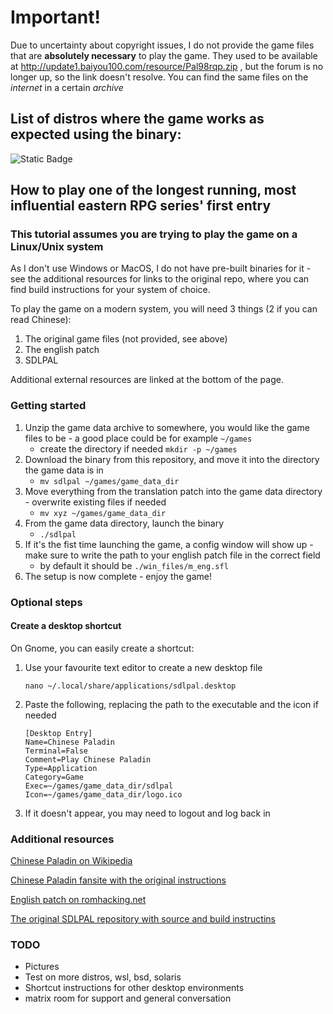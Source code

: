 # Important!
Due to uncertainty about copyright issues, I do not provide the game files that are **absolutely necessary** to play the game. They used to be available at http://update1.baiyou100.com/resource/Pal98rqp.zip , but the forum is no longer up, so the link doesn't resolve. You can find the same files on the *internet* in a certain *archive*

## List of distros where the game works as expected using the binary:

![Static Badge](https://img.shields.io/badge/CentOS_Stream_10-purple)

## How to play one of the longest running, most influential eastern RPG series' first entry 
### This tutorial assumes you are trying to play the game on a Linux/Unix system
As I don't use Windows or MacOS, I do not have pre-built binaries for it - see the additional resources for links to the original repo, where you can find build instructions for your system of choice.

To play the game on a modern system, you will need 3 things (2 if you can read Chinese):
1. The original game files (not provided, see above)
2. The english patch
3. SDLPAL

Additional external resources are linked at the bottom of the page.

### Getting started
1. Unzip the game data archive to somewhere, you would like the game files to be - a good place could be for example `~/games`
   - create the directory if needed `mkdir -p ~/games`  
2. Download the binary from this repository, and move it into the directory the game data is in
   - `mv sdlpal ~/games/game_data_dir`
3. Move everything from the translation patch into the game data directory - overwrite existing files if needed
   - `mv xyz ~/games/game_data_dir`
4. From the game data directory, launch the binary
   - `./sdlpal`
5. If it's the fist time launching the game, a config window will show up - make sure to write the path to your english patch file in the correct field
   - by default it should be `./win_files/m_eng.sfl`
6. The setup is now complete - enjoy the game!

### Optional steps
#### Create a desktop shortcut
On Gnome, you can easily create a shortcut:
1. Use your favourite text editor to create a new desktop file
 
     `nano ~/.local/share/applications/sdlpal.desktop`
2. Paste the following, replacing the path to the executable and the icon if needed
     ```
     [Desktop Entry]
     Name=Chinese Paladin
     Terminal=False
     Comment=Play Chinese Paladin
     Type=Application
     Category=Game
     Exec=~/games/game_data_dir/sdlpal
     Icon=~/games/game_data_dir/logo.ico
     ```
3. If it doesn't appear, you may need to logout and log back in

### Additional resources
[Chinese Paladin on Wikipedia](https://en.wikipedia.org/wiki/The_Legend_of_Sword_and_Fairy)

[Chinese Paladin fansite with the original instructions](https://chinesepaladin.org/download-play-the-legend-of-sword-and-fairychinese-paladin-game-in-english/)

[English patch on romhacking.net](https://www.romhacking.net/translations/2441/)

[The original SDLPAL repository with source and build instructins](https://github.com/sdlpal/sdlpal)

### TODO

- Pictures
- Test on more distros, wsl, bsd, solaris
- Shortcut instructions for other desktop environments
- matrix room for support and general conversation
